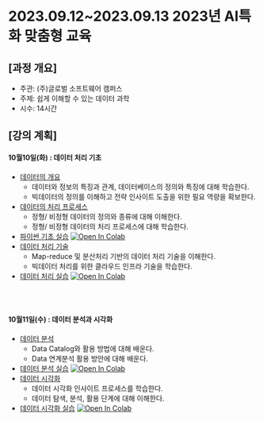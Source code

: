 # 2023.09.12\~2023.09.13 2023년 AI특화 맞춤형 교육

## \[과정 개요]

* 주관: (주)글로벌 소프트웨어 캠퍼스
* 주제: 쉽게 이해할 수 있는 데이터 과학
* 시수: 14시간

## \[강의 계획]

#### 10월10일(화) : 데이터 처리 기초

* [데이터의 개요](../LectureFiles/pdf/DS001_Data_Overview.pdf)
  * 데이터와 정보의 특징과 관계, 데이터베이스의 정의와 특징에 대해 학습한다.
  * 빅데이터의 정의를 이해하고 전략 인사이트 도출을 위한 필요 역량을 확보한다.
* [데이터의 처리 프로세스](../LectureFiles/pdf/DS002_Data_Process.pdf)
  * 정형/ 비정형 데이터의 정의와 종류에 대해 이해한다.
  * 정형/ 비정형 데이터의 처리 프로세스에 대해 학습한다.
* [파이썬 기초 실습](../LectureFiles/src/ST101_EDA_Rrestaurant.ipynb) [![Open In Colab](https://colab.research.google.com/assets/colab-badge.svg)](https://colab.research.google.com/github/aidalabs/Lectures/blob/main/LectureFiles/src/ST101_EDA_Rrestaurant.ipynb)
* [데이터 처리 기술](../LectureFiles/pdf/DS003_Data_Distributed_Processing.pdf)
  * Map-reduce 및 분산처리 기반의 데이터 처리 기술을 이해한다.
  * 빅데이터 처리를 위한 클라우드 인프라 기술을 학습한다.
* [데이터 처리 실습](../LectureFiles/src/DA002_Data_Process.ipynb) [![Open In Colab](https://colab.research.google.com/assets/colab-badge.svg)](https://colab.research.google.com/github/aidalabs/Lectures/blob/main/LectureFiles/src/DA002_Data_Process.ipynb)
<br/>
<br/>

#### 10월11일(수) : 데이터 분석과 시각화

* [데이터 분석](../LectureFiles/pdf/DS004_Data_Analysis.pdf)
  * Data Catalog와 활용 방법에 대해 배운다.
  * Data 연계분석 활용 방안에 대해 배운다.
* [데이터 분석 실습](../LectureFiles/src/DA004_Data_Analysis_Basic.ipynb) [![Open In Colab](https://colab.research.google.com/assets/colab-badge.svg)](https://colab.research.google.com/github/aidalabs/Lectures/blob/main/LectureFiles/src/DA004_Data_Analysis_Basic.ipynb)
* [데이터 시각화](../LectureFiles/pdf/DS005_Data_Visualization.pdf)
  * 데이터 시각화 인사이트 프로세스를 학습한다.
  * 데이터 탐색, 분석, 활용 단계에 대해 이해한다.
* [데이터 시각화 실습](../LectureFiles/src/DA005_Data_Visualization.ipynb) [![Open In Colab](https://colab.research.google.com/assets/colab-badge.svg)](https://colab.research.google.com/github/aidalabs/Lectures/blob/main/LectureFiles/src/DA005_Data_Visualization.ipynb)
